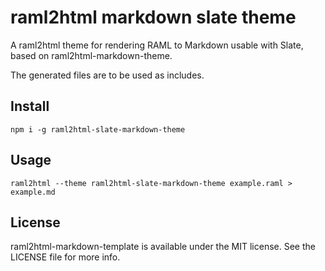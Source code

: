 # raml2html markdown slate theme

A raml2html theme for rendering RAML to Markdown usable with Slate, based on raml2html-markdown-theme.

The generated files are to be used as includes.

## Install
```
npm i -g raml2html-slate-markdown-theme
```

## Usage
```
raml2html --theme raml2html-slate-markdown-theme example.raml > example.md
```

## License
raml2html-markdown-template is available under the MIT license. See the LICENSE file for more info.
